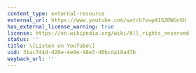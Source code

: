 ```yaml
---
content_type: external-resource
external_url: https://www.youtube.com/watch?v=pA1SZOWUoSU
has_external_license_warning: true
license: https://en.wikipedia.org/wiki/All_rights_reserved
status: ''
title: \[Listen on YouTube\]
uid: 31ac744d-d20e-4e0e-98e3-d0bcda18ad7b
wayback_url: ''
---
```

